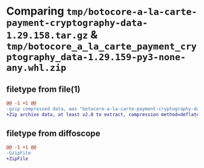 # Comparing `tmp/botocore-a-la-carte-payment-cryptography-data-1.29.158.tar.gz` & `tmp/botocore_a_la_carte_payment_cryptography_data-1.29.159-py3-none-any.whl.zip`

## filetype from file(1)

```diff
@@ -1 +1 @@
-gzip compressed data, was "botocore-a-la-carte-payment-cryptography-data-1.29.158.tar", last modified: Thu Jun 22 01:26:06 2023, max compression
+Zip archive data, at least v2.0 to extract, compression method=deflate
```

## filetype from diffoscope

```diff
@@ -1 +1 @@
-GzipFile
+ZipFile
```

